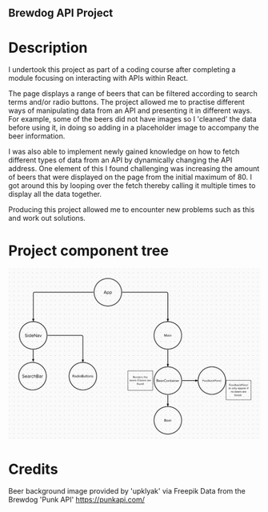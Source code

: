 ## Brewdog API Project

# Description
I undertook this project as part of a coding course after completing a module focusing on interacting with APIs within React. 

The page displays a range of beers that can be filtered according to search terms and/or radio buttons. The project allowed me to practise different ways of manipulating data from an API and presenting it in different ways. For example, some of the beers did not have images so I 'cleaned' the data before using it, in doing so adding in a placeholder image to accompany the beer information. 

I was also able to implement newly gained knowledge on how to fetch different types of data from an API by dynamically changing the API address. One element of this I found challenging was increasing the amount of beers that were displayed on the page from the initial maximum of 80. I got around this by looping over the fetch thereby calling it multiple times to display all the data together. 

Producing this project allowed me to encounter new problems such as this and work out solutions. 

# Project component tree
![component tree](src/images/component-tree.png)

# Credits
Beer background image provided by 'upklyak' via Freepik
Data from the Brewdog 'Punk API' https://punkapi.com/

